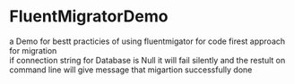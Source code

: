 # FluentMigratorDemo
a Demo for bestt practicies of using fluentmigator for code firest approach for migration
<br /> if connection string for Database is Null it will fail silently and the restult on command line will give message that migartion successfully done
